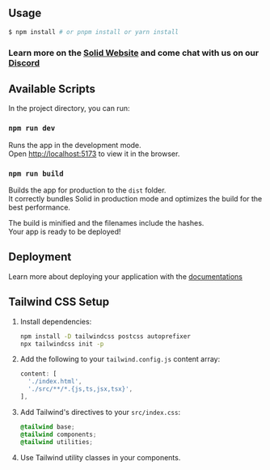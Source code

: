 ## Usage

```bash
$ npm install # or pnpm install or yarn install
```

### Learn more on the [Solid Website](https://solidjs.com) and come chat with us on our [Discord](https://discord.com/invite/solidjs)

## Available Scripts

In the project directory, you can run:

### `npm run dev`

Runs the app in the development mode.<br>
Open [http://localhost:5173](http://localhost:5173) to view it in the browser.

### `npm run build`

Builds the app for production to the `dist` folder.<br>
It correctly bundles Solid in production mode and optimizes the build for the best performance.

The build is minified and the filenames include the hashes.<br>
Your app is ready to be deployed!

## Deployment

Learn more about deploying your application with the [documentations](https://vite.dev/guide/static-deploy.html)

## Tailwind CSS Setup

1. Install dependencies:
   ```sh
   npm install -D tailwindcss postcss autoprefixer
   npx tailwindcss init -p
   ```
2. Add the following to your `tailwind.config.js` content array:
   ```js
   content: [
     './index.html',
     './src/**/*.{js,ts,jsx,tsx}',
   ],
   ```
3. Add Tailwind's directives to your `src/index.css`:
   ```css
   @tailwind base;
   @tailwind components;
   @tailwind utilities;
   ```
4. Use Tailwind utility classes in your components.
